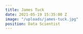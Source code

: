 ```yaml
---
title: James Tuck
date: 2021-05-19 15:35:00 Z
image: "/uploads/james-tuck.jpg"
position: Data Scientist
---
```


